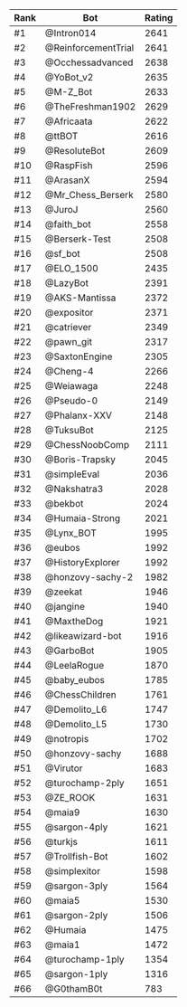 Rank|Bot|Rating
---|---|---
#1|@Intron014|2641
#2|@ReinforcementTrial|2641
#3|@Occhessadvanced|2638
#4|@YoBot_v2|2635
#5|@M-Z_Bot|2633
#6|@TheFreshman1902|2629
#7|@Africaata|2622
#8|@ttBOT|2616
#9|@ResoluteBot|2609
#10|@RaspFish|2596
#11|@ArasanX|2594
#12|@Mr_Chess_Berserk|2580
#13|@JuroJ|2560
#14|@faith_bot|2558
#15|@Berserk-Test|2508
#16|@sf_bot|2508
#17|@ELO_1500|2435
#18|@LazyBot|2391
#19|@AKS-Mantissa|2372
#20|@expositor|2371
#21|@catriever|2349
#22|@pawn_git|2317
#23|@SaxtonEngine|2305
#24|@Cheng-4|2266
#25|@Weiawaga|2248
#26|@Pseudo-0|2149
#27|@Phalanx-XXV|2148
#28|@TuksuBot|2125
#29|@ChessNoobComp|2111
#30|@Boris-Trapsky|2045
#31|@simpleEval|2036
#32|@Nakshatra3|2028
#33|@bekbot|2024
#34|@Humaia-Strong|2021
#35|@Lynx_BOT|1995
#36|@eubos|1992
#37|@HistoryExplorer|1992
#38|@honzovy-sachy-2|1982
#39|@zeekat|1946
#40|@jangine|1940
#41|@MaxtheDog|1921
#42|@likeawizard-bot|1916
#43|@GarboBot|1905
#44|@LeelaRogue|1870
#45|@baby_eubos|1785
#46|@ChessChildren|1761
#47|@Demolito_L6|1747
#48|@Demolito_L5|1730
#49|@notropis|1702
#50|@honzovy-sachy|1688
#51|@Virutor|1683
#52|@turochamp-2ply|1651
#53|@ZE_ROOK|1631
#54|@maia9|1630
#55|@sargon-4ply|1621
#56|@turkjs|1611
#57|@Trollfish-Bot|1602
#58|@simplexitor|1598
#59|@sargon-3ply|1564
#60|@maia5|1530
#61|@sargon-2ply|1506
#62|@Humaia|1475
#63|@maia1|1472
#64|@turochamp-1ply|1354
#65|@sargon-1ply|1316
#66|@G0thamB0t|783
